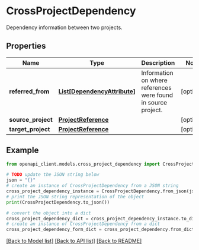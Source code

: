 # CrossProjectDependency

Dependency information between two projects.

## Properties

Name | Type | Description | Notes
------------ | ------------- | ------------- | -------------
**referred_from** | [**List[DependencyAttribute]**](DependencyAttribute.md) | Information on where references were found in source project. | [optional] 
**source_project** | [**ProjectReference**](ProjectReference.md) |  | [optional] 
**target_project** | [**ProjectReference**](ProjectReference.md) |  | [optional] 

## Example

```python
from openapi_client.models.cross_project_dependency import CrossProjectDependency

# TODO update the JSON string below
json = "{}"
# create an instance of CrossProjectDependency from a JSON string
cross_project_dependency_instance = CrossProjectDependency.from_json(json)
# print the JSON string representation of the object
print(CrossProjectDependency.to_json())

# convert the object into a dict
cross_project_dependency_dict = cross_project_dependency_instance.to_dict()
# create an instance of CrossProjectDependency from a dict
cross_project_dependency_form_dict = cross_project_dependency.from_dict(cross_project_dependency_dict)
```
[[Back to Model list]](../README.md#documentation-for-models) [[Back to API list]](../README.md#documentation-for-api-endpoints) [[Back to README]](../README.md)


